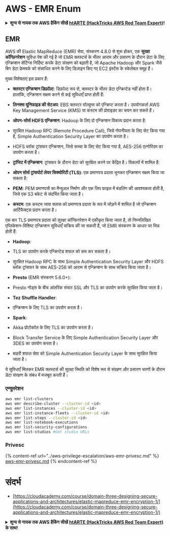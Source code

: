 # AWS - EMR Enum

<details>

<summary><strong>शून्य से नायक तक AWS हैकिंग सीखें</strong> <a href="https://training.hacktricks.xyz/courses/arte"><strong>htARTE (HackTricks AWS Red Team Expert)</strong></a><strong>!</strong></summary>

HackTricks का समर्थन करने के अन्य तरीके:

* यदि आप चाहते हैं कि आपकी **कंपनी का विज्ञापन HackTricks में दिखाई दे** या **HackTricks को PDF में डाउनलोड करें**, तो [**सब्सक्रिप्शन प्लान्स**](https://github.com/sponsors/carlospolop) देखें!
* [**आधिकारिक PEASS & HackTricks स्वैग**](https://peass.creator-spring.com) प्राप्त करें
* [**The PEASS Family**](https://opensea.io/collection/the-peass-family) की खोज करें, हमारे विशेष [**NFTs**](https://opensea.io/collection/the-peass-family) का संग्रह
* 💬 [**Discord group**](https://discord.gg/hRep4RUj7f) में **शामिल हों** या [**telegram group**](https://t.me/peass) में या **Twitter** पर 🐦 [**@carlospolopm**](https://twitter.com/carlospolopm) को **फॉलो** करें.
* **HackTricks** के [**github repos**](https://github.com/carlospolop/hacktricks) और [**HackTricks Cloud**](https://github.com/carlospolop/hacktricks-cloud) में PRs सबमिट करके अपनी हैकिंग ट्रिक्स साझा करें.

</details>

## EMR

AWS की Elastic MapReduce (EMR) सेवा, संस्करण 4.8.0 से शुरू होकर, एक **सुरक्षा कॉन्फ़िगरेशन** सुविधा पेश की गई है जो EMR क्लस्टर्स के भीतर आराम और प्रसारण के दौरान डेटा के लिए एन्क्रिप्शन सेटिंग्स निर्दिष्ट करके डेटा संरक्षण को बढ़ाती है, जो Apache Hadoop और Spark जैसे बिग डेटा फ्रेमवर्क को संसाधित करने के लिए डिज़ाइन किए गए EC2 इंस्टेंस के स्केलेबल समूह हैं।

मुख्य विशेषताएं इस प्रकार हैं:

- **क्लस्टर एन्क्रिप्शन डिफ़ॉल्ट**: डिफ़ॉल्ट रूप से, क्लस्टर के भीतर डेटा एन्क्रिप्टेड नहीं होता है। हालांकि, एन्क्रिप्शन सक्षम करने से कई सुविधाएँ प्राप्त होती हैं:
- **लिनक्स यूनिफाइड की सेटअप**: EBS क्लस्टर वॉल्यूम्स को एन्क्रिप्ट करता है। उपयोगकर्ता AWS Key Management Service (KMS) या कस्टम की प्रोवाइडर का चयन कर सकते हैं।
- **ओपन-सोर्स HDFS एन्क्रिप्शन**: Hadoop के लिए दो एन्क्रिप्शन विकल्प प्रदान करता है:
- सुरक्षित Hadoop RPC (Remote Procedure Call), जिसे गोपनीयता के लिए सेट किया गया है, Simple Authentication Security Layer का उपयोग करता है।
- HDFS ब्लॉक ट्रांसफर एन्क्रिप्शन, जिसे सच्चा के लिए सेट किया गया है, AES-256 एल्गोरिदम का उपयोग करता है।

- **ट्रांजिट में एन्क्रिप्शन**: ट्रांसफर के दौरान डेटा को सुरक्षित करने पर केंद्रित है। विकल्पों में शामिल हैं:
- **ओपन सोर्स ट्रांसपोर्ट लेयर सिक्योरिटी (TLS)**: एक प्रमाणपत्र प्रदाता चुनकर एन्क्रिप्शन सक्षम किया जा सकता है:
- **PEM**: PEM प्रमाणपत्रों का मैन्युअल निर्माण और एक ज़िप फ़ाइल में बंडलिंग की आवश्यकता होती है, जिसे एक S3 बकेट से संदर्भित किया जाता है।
- **कस्टम**: एक कस्टम जावा क्लास को प्रमाणपत्र प्रदाता के रूप में जोड़ने में शामिल है जो एन्क्रिप्शन आर्टिफैक्ट्स प्रदान करता है।

एक बार TLS प्रमाणपत्र प्रदाता को सुरक्षा कॉन्फ़िगरेशन में एकीकृत किया जाता है, तो निम्नलिखित एप्लिकेशन-विशिष्ट एन्क्रिप्शन सुविधाएँ सक्रिय की जा सकती हैं, जो EMR संस्करण के आधार पर भिन्न होती हैं:

- **Hadoop**:
- TLS का उपयोग करके एन्क्रिप्टेड शफल को कम कर सकता है।
- सुरक्षित Hadoop RPC के साथ Simple Authentication Security Layer और HDFS ब्लॉक ट्रांसफर के साथ AES-256 को आराम से एन्क्रिप्शन के साथ सक्रिय किया जाता है।

- **Presto** (EMR संस्करण 5.6.0+):
- Presto नोड्स के बीच आंतरिक संचार SSL और TLS का उपयोग करके सुरक्षित किया जाता है।

- **Tez Shuffle Handler**:
- एन्क्रिप्शन के लिए TLS का उपयोग करता है।

- **Spark**:
- Akka प्रोटोकॉल के लिए TLS का उपयोग करता है।
- Block Transfer Service के लिए Simple Authentication Security Layer और 3DES का उपयोग करता है।
- बाहरी शफल सेवा को Simple Authentication Security Layer के साथ सुरक्षित किया जाता है।

ये सुविधाएँ मिलकर EMR क्लस्टर्स की सुरक्षा स्थिति को विशेष रूप से संग्रहण और प्रसारण चरणों के दौरान डेटा संरक्षण के संबंध में मजबूत करती हैं।


### एन्युमरेशन
```bash
aws emr list-clusters
aws emr describe-cluster --cluster-id <id>
aws emr list-instances --cluster-id <id>
aws emr list-instance-fleets --cluster-id <id>
aws emr list-steps --cluster-id <id>
aws emr list-notebook-executions
aws emr list-security-configurations
aws emr list-studios #Get studio URLs
```
### Privesc

{% content-ref url="../aws-privilege-escalation/aws-emr-privesc.md" %}
[aws-emr-privesc.md](../aws-privilege-escalation/aws-emr-privesc.md)
{% endcontent-ref %}

# संदर्भ
* [https://cloudacademy.com/course/domain-three-designing-secure-applications-and-architectures/elastic-mapreduce-emr-encryption-1/](https://cloudacademy.com/course/domain-three-designing-secure-applications-and-architectures/elastic-mapreduce-emr-encryption-1/)

<details>

<summary><strong>शून्य से नायक तक AWS हैकिंग सीखें</strong> <a href="https://training.hacktricks.xyz/courses/arte"><strong>htARTE (HackTricks AWS Red Team Expert)</strong></a><strong> के साथ!</strong></summary>

HackTricks का समर्थन करने के अन्य तरीके:

* यदि आप चाहते हैं कि आपकी **कंपनी का विज्ञापन HackTricks में दिखाई दे** या **HackTricks को PDF में डाउनलोड करें** तो [**सदस्यता योजनाएं**](https://github.com/sponsors/carlospolop) देखें!
* [**आधिकारिक PEASS & HackTricks स्वैग**](https://peass.creator-spring.com) प्राप्त करें
* [**The PEASS Family**](https://opensea.io/collection/the-peass-family) की खोज करें, हमारा विशेष [**NFTs**](https://opensea.io/collection/the-peass-family) संग्रह
* 💬 [**Discord समूह**](https://discord.gg/hRep4RUj7f) में **शामिल हों** या [**telegram समूह**](https://t.me/peass) या **Twitter** पर मुझे 🐦 [**@carlospolopm**](https://twitter.com/carlospolopm) **का पालन करें.**
* **HackTricks** के [**github repos**](https://github.com/carlospolop/hacktricks) और [**HackTricks Cloud**](https://github.com/carlospolop/hacktricks-cloud) में PRs सबमिट करके अपनी हैकिंग तरकीबें साझा करें।

</details>
